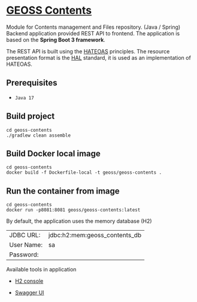 # [GEOSS Contents](geoss-contents/README.md)

Module for Contents management and Files repository. (Java / Spring)
Backend application provided REST API to frontend.
The application is based on the **Spring Boot 3 framework**.

The REST API is built using the [HATEOAS](https://en.wikipedia.org/wiki/HATEOAS) principles.
The resource presentation format is the [HAL](https://en.wikipedia.org/wiki/Hypertext_Application_Language) standard, it is used as an implementation of HATEOAS.

## Prerequisites

- `Java 17`
## Build project

```shell
cd geoss-contents
./gradlew clean assemble
```

## Build Docker local image

```shell
cd geoss-contents
docker build -f Dockerfile-local -t geoss/geoss-contents .
```

## Run the container from image
```shell
cd geoss-contents
docker run -p8081:8081 geoss/geoss-contents:latest
```

By default, the application uses the memory database (H2)

|            |                               |
|------------|-------------------------------|
| JDBC URL:  | jdbc:h2:mem:geoss_contents_db |
| User Name: | sa                            |
| Password:  |                               |

Available tools in application

- [H2 console](http://localhost:8081/h2-console/)

- [Swagger UI](http://localhost:8081/swagger-ui/index.html)
